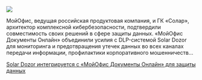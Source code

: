 <!--2025-07-05 10:32:13-->
<div class="yb">
  <div class="rss habr"><img src="https://habrastorage.org/getpro/habr/upload_files/723/14e/124/72314e124c1042290179175df5721ca1.jpg" /><p>МойОфис, ведущая российская продуктовая компания, и ГК «Солар», архитектор комплексной кибербезопасности, подтвердили совместимость своих решений в сфере защиты данных. «МойОфис Документы Онлайн» объединили усилия с DLP-системой Solar Dozor для мониторинга и предотвращения утечек данных во всех каналах передачи информации, профилактики корпоративного мошенничеств... <p class="titl"><a href="https://habr.com/ru/companies/solarsecurity/news/925226/?utm_source=habrahabr&utm_medium=rss&utm_campaign=925226">Solar Dozor интегрируется с «МойОфис Документы Онлайн» для защиты данных</a></p></div>
</div>
